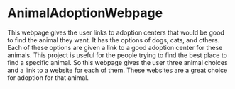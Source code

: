 # AnimalAdoptionWebpage
This webpage gives the user links to adoption centers that would be good to find the animal they want.
It has the options of dogs, cats, and others. Each of these options are given a link to a good adoption center for these animals.
This project is useful for the people trying to find the best place to find a specific animal. So this webpage gives the user three animal choices and a link to a website for each of them. These websites are a great choice for adoption for that animal.
